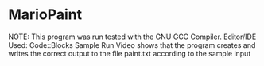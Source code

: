 # MarioPaint
NOTE: This program was run tested with the GNU GCC Compiler.  Editor/IDE Used: Code::Blocks  Sample Run Video shows that the program creates and writes the correct output to the file paint.txt according to the sample input
